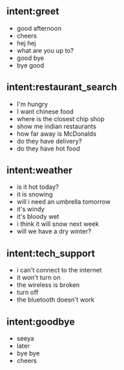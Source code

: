 ## intent:greet
- good afternoon 
- cheers 
- hej hej 
- what are you up to?
- good bye
- bye good 

## intent:restaurant_search
- I'm hungry
- I want chinese food 
- where is the closest chip shop
- show me indian restaurants
- how far away is McDonalds
- do they have delivery?
- do they have hot food 

## intent:weather
- is it hot today?
- it is snowing 
- will i need an umbrella tomorrow
- it's windy
- it's bloody wet 
- i think it will snow next week
- will we have a dry winter?

## intent:tech_support
- i can't connect to the internet
- it won't turn on
- the wireless is broken
- turn off
- the bluetooth doesn't work

## intent:goodbye
- seeya
- later 
- bye bye 
- cheers

